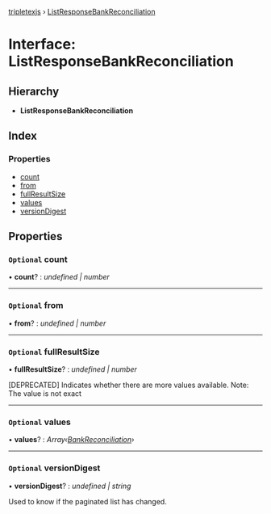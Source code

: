 [tripletexjs](../README.md) › [ListResponseBankReconciliation](listresponsebankreconciliation.md)

# Interface: ListResponseBankReconciliation

## Hierarchy

* **ListResponseBankReconciliation**

## Index

### Properties

* [count](listresponsebankreconciliation.md#optional-count)
* [from](listresponsebankreconciliation.md#optional-from)
* [fullResultSize](listresponsebankreconciliation.md#optional-fullresultsize)
* [values](listresponsebankreconciliation.md#optional-values)
* [versionDigest](listresponsebankreconciliation.md#optional-versiondigest)

## Properties

### `Optional` count

• **count**? : *undefined | number*

___

### `Optional` from

• **from**? : *undefined | number*

___

### `Optional` fullResultSize

• **fullResultSize**? : *undefined | number*

[DEPRECATED] Indicates whether there are more values available. Note: The value is not exact

___

### `Optional` values

• **values**? : *Array‹[BankReconciliation](../modules/bankreconciliation.md)›*

___

### `Optional` versionDigest

• **versionDigest**? : *undefined | string*

Used to know if the paginated list has changed.
